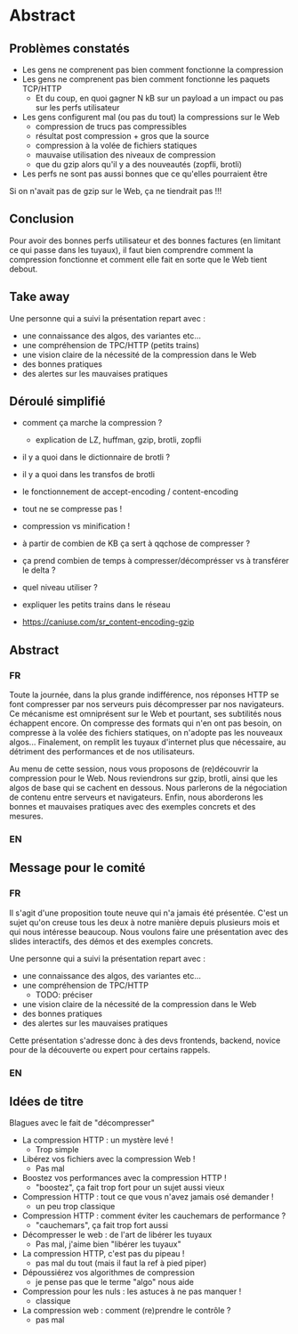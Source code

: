 # Abstract

## Problèmes constatés

* Les gens ne comprenent pas bien comment fonctionne la compression
* Les gens ne comprenent pas bien comment fonctionne les paquets TCP/HTTP
  * Et du coup, en quoi gagner N kB sur un payload a un impact ou pas sur les perfs utilisateur
* Les gens configurent mal (ou pas du tout) la compressions sur le Web
  * compression de trucs pas compressibles
  * résultat post compression + gros que la source
  * compression à la volée de fichiers statiques
  * mauvaise utilisation des niveaux de compression
  * que du gzip alors qu'il y a des nouveautés (zopfli, brotli)
* Les perfs ne sont pas aussi bonnes que ce qu'elles pourraient être

Si on n'avait pas de gzip sur le Web, ça ne tiendrait pas !!!

## Conclusion

Pour avoir des bonnes perfs utilisateur et des bonnes factures (en limitant ce qui passe dans les tuyaux), il faut bien comprendre comment la compression fonctionne et comment elle fait en sorte que le Web tient debout.

## Take away

Une personne qui a suivi la présentation repart avec :

* une connaissance des algos, des variantes etc...
* une compréhension de TPC/HTTP (petits trains)
* une vision claire de la nécessité de la compression dans le Web
* des bonnes pratiques
* des alertes sur les mauvaises pratiques

## Déroulé simplifié

* comment ça marche la compression ?
  * explication de LZ, huffman, gzip, brotli, zopfli
* il y a quoi dans le dictionnaire de brotli ?
* il y a quoi dans les transfos de brotli
* le fonctionnement de accept-encoding / content-encoding
* tout ne se compresse pas !
* compression vs minification !
* à partir de combien de KB ça sert à qqchose de compresser ?
* ça prend combien de temps à compresser/décomprésser vs à transférer le delta ?
* quel niveau utiliser ?
* expliquer les petits trains dans le réseau

* https://caniuse.com/sr_content-encoding-gzip

## Abstract

### FR

Toute la journée, dans la plus grande indifférence, nos réponses HTTP se font compresser par nos serveurs puis décompresser par nos navigateurs.
Ce mécanisme est omniprésent sur le Web et pourtant, ses subtilités nous échappent encore.
On compresse des formats qui n'en ont pas besoin, on compresse à la volée des fichiers statiques, on n'adopte pas les nouveaux algos...
Finalement, on remplit les tuyaux d'internet plus que nécessaire, au détriment des performances et de nos utilisateurs.

Au menu de cette session, nous vous proposons de (re)découvrir la compression pour le Web.
Nous reviendrons sur gzip, brotli, ainsi que les algos de base qui se cachent en dessous.
Nous parlerons de la négociation de contenu entre serveurs et navigateurs.
Enfin, nous aborderons les bonnes et mauvaises pratiques avec des exemples concrets et des mesures.

### EN

## Message pour le comité

### FR

Il s'agit d'une proposition toute neuve qui n'a jamais été présentée.
C'est un sujet qu'on creuse tous les deux à notre manière depuis plusieurs mois et qui nous intéresse beaucoup.
Nous voulons faire une présentation avec des slides interactifs, des démos et des exemples concrets.

Une personne qui a suivi la présentation repart avec :

* une connaissance des algos, des variantes etc...
* une compréhension de TPC/HTTP
  * TODO: préciser 
* une vision claire de la nécessité de la compression dans le Web
* des bonnes pratiques
* des alertes sur les mauvaises pratiques

Cette présentation s'adresse donc à des devs frontends, backend, novice pour de la découverte ou expert pour certains rappels.

### EN

## Idées de titre

Blagues avec le fait de "décompresser"

* La compression HTTP : un mystère levé !
  * Trop simple
* Libérez vos fichiers avec la compression Web !
  * Pas mal 
* Boostez vos performances avec la compression HTTP !
  * "boostez", ça fait trop fort pour un sujet aussi vieux
* Compression HTTP : tout ce que vous n'avez jamais osé demander !
  * un peu trop classique
* Compression HTTP : comment éviter les cauchemars de performance ?
  * "cauchemars", ça fait trop fort aussi
* Décompresser le web : de l'art de libérer les tuyaux
  * Pas mal, j'aime bien "libérer les tuyaux"
* La compression HTTP, c'est pas du pipeau !
  * pas mal du tout (mais il faut la ref à pied piper)
* Dépoussiérez vos algorithmes de compression
  * je pense pas que le terme "algo" nous aide
* Compression pour les nuls : les astuces à ne pas manquer !
  * classique
* La compression web : comment (re)prendre le contrôle ?
  * pas mal
